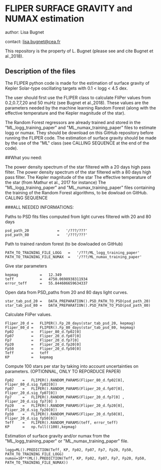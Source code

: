 # FLIPER SURFACE GRAVITY and NUMAX estimation

author: Lisa Bugnet

contact: lisa.bugnet@cea.fr

This repository is the property of L. Bugnet (please see and cite Bugnet et al.,2018).

## Description of the files

The FLIPER python code is made for the estimation of surface gravity of Kepler Solar-type oscillating targets with 0.1 < logg < 4.5 dex.

The user should first use the FLIPER class to calculate FliPer values from 0.2,0.7,7,20 and 50 muHz (see Bugnet et al.,2018). These values are the parameters needed by the machine learning Random Forest (along with the effective temperature and the Kepler magnitude of the star).

The Random Forest regressors are already trained and stored in the "ML_logg_training_paper" and "ML_numax_training_paper" files to estimate logg or numax. They should be download on this GitHub repository before running the FLIPER code. The estimation of surface gravity should be made by the use of the "ML" class (see CALLING SEQUENCE at the end of the code).

##What you need:

The power density spectrum of the star filtered with a 20 days high pass filter.
The power density spectrum of the star filtered with a 80 days high pass filter.
The Kepler magnitude of the star
The effective temperature of the star (from Mathur et al., 2017 for instance)
The "ML_logg_training_paper" and "ML_numax_training_paper" files containing the training of the Random Forest algorithms, to be dowload on GitHub.
CALLING SEQUENCE

###ALL NEEDED INFORMATIONS:

Paths to PSD fits files computed from light curves filtered with 20 and 80 days
```
psd_path_20             =   '/???/???'
psd_path_80             =   '/???/???'
```

Path to trained random forest (to be dowloaded on GitHub)
```
PATH_TO_TRAINING_FILE_LOGG   =   '/???/ML_logg_training_paper'
PATH_TO_TRAINING_FILE_NUMAX  =   '/???/ML_numax_training_paper'
```

Give star parameters
```
kepmag          =   12.349
teff            =   4750.0698938311934
error_teff      =   55.844606659634337
```


Open data from PSD_paths from 20 and 80 days light curves.
```
star_tab_psd_20 =   DATA_PREPARATION().PSD_PATH_TO_PSD(psd_path_20)
star_tab_psd_80 =   DATA_PREPARATION().PSD_PATH_TO_PSD(psd_path_80)
```

Calculate FliPer values.
```
Fliper_20_d =   FLIPER().Fp_20_days(star_tab_psd_20, kepmag)
Fliper_80_d =   FLIPER().Fp_80_days(star_tab_psd_80, kepmag)
Fp02        =   Fliper_80_d.fp02[0]
Fp07        =   Fliper_20_d.fp07[0]
Fp7         =   Fliper_20_d.fp7[0]
Fp20        =   Fliper_20_d.fp20[0]
Fp50        =   Fliper_20_d.fp50[0]
Teff        =   teff
KP          =   kepmag
```
Compute 100 stars per star by taking into account uncertainties on parameters.   (OPTIONNAL, ONLY TO REPORDUCE PAPER)
```
Fp02    =   FLIPER().RANDOM_PARAMS(Fliper_80_d.fp02[0], Fliper_80_d.sig_fp02[0])
Fp07    =   FLIPER().RANDOM_PARAMS(Fliper_20_d.fp07[0], Fliper_20_d.sig_fp07[0])
Fp7     =   FLIPER().RANDOM_PARAMS(Fliper_20_d.fp7[0] , Fliper_20_d.sig_fp7[0] )
Fp20    =   FLIPER().RANDOM_PARAMS(Fliper_20_d.fp20[0], Fliper_20_d.sig_fp20[0])
Fp50    =   FLIPER().RANDOM_PARAMS(Fliper_20_d.fp50[0], Fliper_20_d.sig_fp50[0])
Teff    =   FLIPER().RANDOM_PARAMS(teff, error_teff)
KP      =   np.full((100),kepmag)                                                      
```

Estimation of surface gravity and/or numax from the "ML_logg_training_paper" or "ML_numax_training_paper" file.
```
logg=ML().PREDICTION(Teff, KP, Fp02, Fp07, Fp7, Fp20, Fp50, PATH_TO_TRAINING_FILE_LOGG)
numax=10**(ML().PREDICTION(Teff, KP, Fp02, Fp07, Fp7, Fp20, Fp50, PATH_TO_TRAINING_FILE_NUMAX))
```

